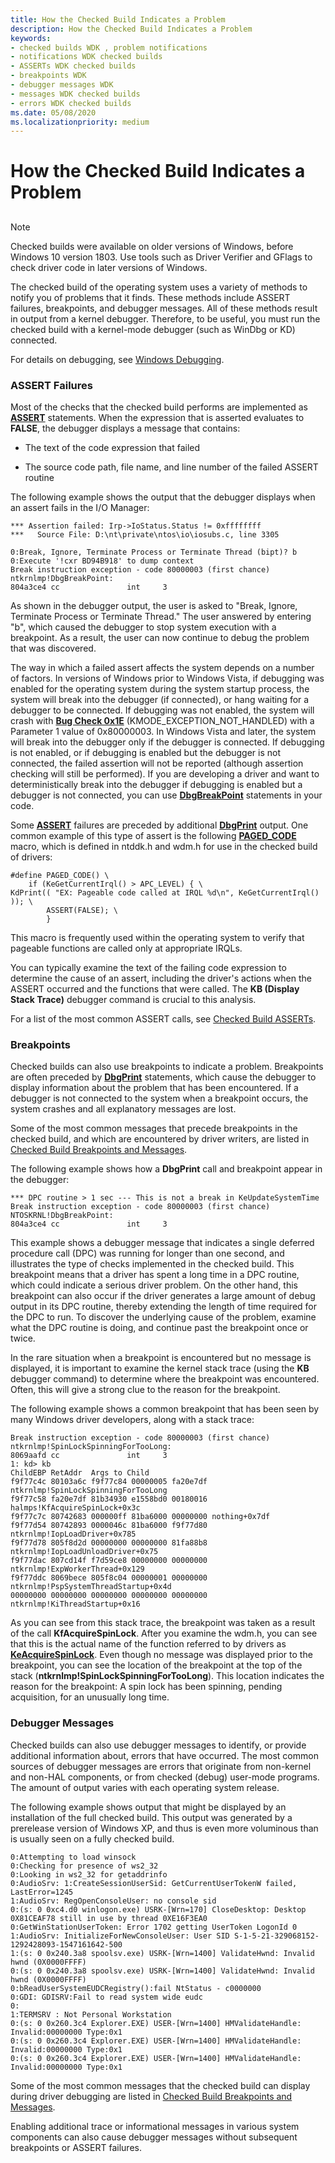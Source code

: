 ```yaml
---
title: How the Checked Build Indicates a Problem
description: How the Checked Build Indicates a Problem
keywords:
- checked builds WDK , problem notifications
- notifications WDK checked builds
- ASSERTs WDK checked builds
- breakpoints WDK
- debugger messages WDK
- messages WDK checked builds
- errors WDK checked builds
ms.date: 05/08/2020
ms.localizationpriority: medium
---
```


# How the Checked Build Indicates a Problem

## <span id="ddk_how_the_checked_build_indicates_a_problem_tools"></span><span id="DDK_HOW_THE_CHECKED_BUILD_INDICATES_A_PROBLEM_TOOLS"></span>

> [!NOTE]
> Checked builds were available on older versions of Windows, before Windows 10 version 1803.
> Use tools such as Driver Verifier and GFlags to check driver code in later versions of Windows.

The checked build of the operating system uses a variety of methods to notify you of problems that it finds. These methods include ASSERT failures, breakpoints, and debugger messages. All of these methods result in output from a kernel debugger. Therefore, to be useful, you must run the checked build with a kernel-mode debugger (such as WinDbg or KD) connected.

For details on debugging, see [Windows Debugging](../debugger/index.md).

### <span id="assert_failures"></span><span id="ASSERT_FAILURES"></span>ASSERT Failures

Most of the checks that the checked build performs are implemented as [**ASSERT**](/previous-versions/windows/hardware/previsioning-framework/ff542107(v=vs.85)) statements. When the expression that is asserted evaluates to **FALSE**, the debugger displays a message that contains:

-   The text of the code expression that failed

-   The source code path, file name, and line number of the failed ASSERT routine

The following example shows the output that the debugger displays when an assert fails in the I/O Manager:

```
*** Assertion failed: Irp->IoStatus.Status != 0xffffffff
***   Source File: D:\nt\private\ntos\io\iosubs.c, line 3305

0:Break, Ignore, Terminate Process or Terminate Thread (bipt)? b
0:Execute '!cxr BD94B918' to dump context
Break instruction exception - code 80000003 (first chance)
ntkrnlmp!DbgBreakPoint:
804a3ce4 cc               int     3
```

As shown in the debugger output, the user is asked to "Break, Ignore, Terminate Process or Terminate Thread." The user answered by entering "b", which caused the debugger to stop system execution with a breakpoint. As a result, the user can now continue to debug the problem that was discovered.

The way in which a failed assert affects the system depends on a number of factors. In versions of Windows prior to Windows Vista, if debugging was enabled for the operating system during the system startup process, the system will break into the debugger (if connected), or hang waiting for a debugger to be connected. If debugging was not enabled, the system will crash with [**Bug Check 0x1E**](../debugger/bug-check-0x1e--kmode-exception-not-handled.md) (KMODE\_EXCEPTION\_NOT\_HANDLED) with a Parameter 1 value of 0x80000003. In Windows Vista and later, the system will break into the debugger only if the debugger is connected. If debugging is not enabled, or if debugging is enabled but the debugger is not connected, the failed assertion will not be reported (although assertion checking will still be performed). If you are developing a driver and want to deterministically break into the debugger if debugging is enabled but a debugger is not connected, you can use [**DbgBreakPoint**](/windows-hardware/drivers/ddi/wdm/nf-wdm-dbgbreakpoint) statements in your code.

Some [**ASSERT**](/previous-versions/windows/hardware/previsioning-framework/ff542107(v=vs.85)) failures are preceded by additional [**DbgPrint**](/windows-hardware/drivers/ddi/wdm/nf-wdm-dbgprint) output. One common example of this type of assert is the following [**PAGED_CODE**](/windows-hardware/drivers/kernel/paged_code) macro, which is defined in ntddk.h and wdm.h for use in the checked build of drivers:

```
#define PAGED_CODE() \
    if (KeGetCurrentIrql() > APC_LEVEL) { \
KdPrint(( "EX: Pageable code called at IRQL %d\n", KeGetCurrentIrql() )); \
        ASSERT(FALSE); \
        }
```

This macro is frequently used within the operating system to verify that pageable functions are called only at appropriate IRQLs.

You can typically examine the text of the failing code expression to determine the cause of an assert, including the driver's actions when the ASSERT occurred and the functions that were called. The **KB (Display Stack Trace)** debugger command is crucial to this analysis.

For a list of the most common ASSERT calls, see [Checked Build ASSERTs](checked-build-asserts.md).

### <span id="breakpoints"></span><span id="BREAKPOINTS"></span>Breakpoints

Checked builds can also use breakpoints to indicate a problem. Breakpoints are often preceded by [**DbgPrint**](/windows-hardware/drivers/ddi/wdm/nf-wdm-dbgprint) statements, which cause the debugger to display information about the problem that has been encountered. If a debugger is not connected to the system when a breakpoint occurs, the system crashes and all explanatory messages are lost.

Some of the most common messages that precede breakpoints in the checked build, and which are encountered by driver writers, are listed in [Checked Build Breakpoints and Messages](checked-build-breakpoints-and-messages.md).

The following example shows how a **DbgPrint** call and breakpoint appear in the debugger:

```
*** DPC routine > 1 sec --- This is not a break in KeUpdateSystemTime
Break instruction exception - code 80000003 (first chance)
NTOSKRNL!DbgBreakPoint:
804a3ce4 cc               int     3
```

This example shows a debugger message that indicates a single deferred procedure call (DPC) was running for longer than one second, and illustrates the type of checks implemented in the checked build. This breakpoint means that a driver has spent a long time in a DPC routine, which could indicate a serious driver problem. On the other hand, this breakpoint can also occur if the driver generates a large amount of debug output in its DPC routine, thereby extending the length of time required for the DPC to run. To discover the underlying cause of the problem, examine what the DPC routine is doing, and continue past the breakpoint once or twice.

In the rare situation when a breakpoint is encountered but no message is displayed, it is important to examine the kernel stack trace (using the **KB** debugger command) to determine where the breakpoint was encountered. Often, this will give a strong clue to the reason for the breakpoint.

The following example shows a common breakpoint that has been seen by many Windows driver developers, along with a stack trace:

```
Break instruction exception - code 80000003 (first chance)
ntkrnlmp!SpinLockSpinningForTooLong:
8069aafd cc               int     3
1: kd> kb
ChildEBP RetAddr  Args to Child              
f9f77c4c 80103a6c f9f77c84 00000005 fa20e7df ntkrnlmp!SpinLockSpinningForTooLong
f9f77c58 fa20e7df 81b34930 e1558bd0 00180016 halmps!KfAcquireSpinLock+0x3c
f9f77c7c 80742683 000000ff 81ba6000 00000000 nothing+0x7df
f9f77d54 80742893 0000046c 81ba6000 f9f77d80 ntkrnlmp!IopLoadDriver+0x785
f9f77d78 805f8d2d 00000000 00000000 81fa88b8 ntkrnlmp!IopLoadUnloadDriver+0x75
f9f77dac 807cd14f f7d59ce8 00000000 00000000 ntkrnlmp!ExpWorkerThread+0x129
f9f77ddc 8069bece 805f8c04 00000001 00000000 ntkrnlmp!PspSystemThreadStartup+0x4d
00000000 00000000 00000000 00000000 00000000 ntkrnlmp!KiThreadStartup+0x16
```

As you can see from this stack trace, the breakpoint was taken as a result of the call **KfAcquireSpinLock**. After you examine the wdm.h, you can see that this is the actual name of the function referred to by drivers as [**KeAcquireSpinLock**](/windows-hardware/drivers/ddi/wdm/nf-wdm-keacquirespinlock). Even though no message was displayed prior to the breakpoint, you can see the location of the breakpoint at the top of the stack (**ntkrnlmp!SpinLockSpinningForTooLong**). This location indicates the reason for the breakpoint: A spin lock has been spinning, pending acquisition, for an unusually long time.

### <span id="debugger_messages"></span><span id="DEBUGGER_MESSAGES"></span>Debugger Messages

Checked builds can also use debugger messages to identify, or provide additional information about, errors that have occurred. The most common sources of debugger messages are errors that originate from non-kernel and non-HAL components, or from checked (debug) user-mode programs. The amount of output varies with each operating system release.

The following example shows output that might be displayed by an installation of the full checked build. This output was generated by a prerelease version of Windows XP, and thus is even more voluminous than is usually seen on a fully checked build.

```
0:Attempting to load winsock
0:Checking for presence of ws2_32
0:Looking in ws2_32 for getaddrinfo
0:AudioSrv: 1:CreateSessionUserSid: GetCurrentUserTokenW failed, LastError=1245
1:AudioSrv: RegOpenConsoleUser: no console sid
0:(s: 0 0xc4.d0 winlogon.exe) USRK-[Wrn=170] CloseDesktop: Desktop 0X81CEAF78 still in use by thread 0XE16F3EA0
0:GetWinStationUserToken: Error 1702 getting UserToken LogonId 0
1:AudioSrv: InitializeForNewConsoleUser: User SID S-1-5-21-329068152-1292428093-1547161642-500
1:(s: 0 0x240.3a8 spoolsv.exe) USRK-[Wrn=1400] ValidateHwnd: Invalid hwnd (0X0000FFFF)
0:(s: 0 0x240.3a8 spoolsv.exe) USRK-[Wrn=1400] ValidateHwnd: Invalid hwnd (0X0000FFFF)
0:bReadUserSystemEUDCRegistry():fail NtStatus - c0000000
0:GDI: GDISRV:Fail to read system wide eudc
0:
1:TERMSRV : Not Personal Workstation
0:(s: 0 0x260.3c4 Explorer.EXE) USER-[Wrn=1400] HMValidateHandle: Invalid:00000000 Type:0x1
0:(s: 0 0x260.3c4 Explorer.EXE) USER-[Wrn=1400] HMValidateHandle: Invalid:00000000 Type:0x1
0:(s: 0 0x260.3c4 Explorer.EXE) USER-[Wrn=1400] HMValidateHandle: Invalid:00000000 Type:0x1
```

Some of the most common messages that the checked build can display during driver debugging are listed in [Checked Build Breakpoints and Messages](checked-build-breakpoints-and-messages.md).

Enabling additional trace or informational messages in various system components can also cause debugger messages without subsequent breakpoints or ASSERT failures.

 

